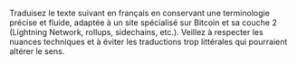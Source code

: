 Traduisez le texte suivant en français en conservant une terminologie précise et fluide, adaptée à un site spécialisé sur Bitcoin et sa couche 2 (Lightning Network, rollups, sidechains, etc.). Veillez à respecter les nuances techniques et à éviter les traductions trop littérales qui pourraient altérer le sens.
